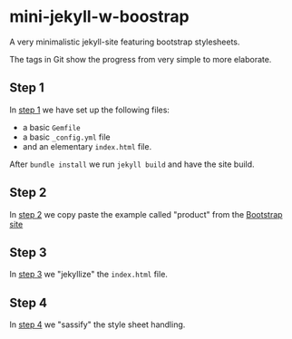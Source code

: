 # mini-jekyll-w-boostrap
A very minimalistic jekyll-site featuring bootstrap stylesheets.

The tags in Git show the progress from very simple to more elaborate.

## Step 1

In [step 1](https://github.com/Harald-LB/mini-jekyll-w-boostrap/tree/step_1)
we have set up the following files:
- a basic `Gemfile`
- a basic `_config.yml` file
- and an elementary `index.html` file. 

After `bundle install` we run `jekyll build` and have the site build.

## Step 2

In [step 2](https://github.com/Harald-LB/mini-jekyll-w-boostrap/tree/step_2)
we copy paste the example called "product" from the 
[Bootstrap site](https://getbootstrap.com/docs/4.1/examples/)

## Step 3

In [step 3](https://github.com/Harald-LB/mini-jekyll-w-boostrap/tree/step_3)
we "jekyllize" the `index.html` file.

## Step 4

In [step 4](https://github.com/Harald-LB/mini-jekyll-w-boostrap/tree/step_4)
we "sassify" the style sheet handling.